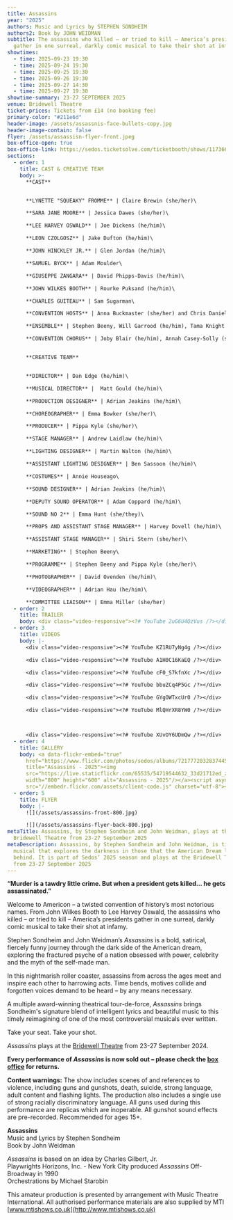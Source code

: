 ```yaml
---
title: Assassins
year: "2025"
authors: Music and Lyrics by STEPHEN SONDHEIM
authors2: Book by JOHN WEIDMAN
subtitle: The assassins who killed – or tried to kill – America’s presidents
  gather in one surreal, darkly comic musical to take their shot at infamy.
showtimes:
  - time: 2025-09-23 19:30
  - time: 2025-09-24 19:30
  - time: 2025-09-25 19:30
  - time: 2025-09-26 19:30
  - time: 2025-09-27 14:30
  - time: 2025-09-27 19:30
showtime-summary: 23-27 SEPTEMBER 2025
venue: Bridewell Theatre
ticket-prices: Tickets from £14 (no booking fee)
primary-color: "#211e6d"
header-image: /assets/assassnis-face-bullets-copy.jpg
header-image-contain: false
flyer: /assets/assassisn-flyer-front.jpeg
box-office-open: true
box-office-link: https://sedos.ticketsolve.com/ticketbooth/shows/1173660211
sections:
  - order: 1
    title: CAST & CREATIVE TEAM
    body: >-
      **CAST**


      **LYNETTE "SQUEAKY" FROMME** | Claire Brewin (she/her)\

      **SARA JANE MOORE** | Jessica Dawes (she/her)\

      **LEE HARVEY OSWALD** | Joe Dickens (he/him)\

      **LEON CZOLGOSZ** | Jake Dufton (he/him)\

      **JOHN HINCKLEY JR.** | Glen Jordan (he/him)\

      **SAMUEL BYCK** | Adam Moulder\

      **GIUSEPPE ZANGARA** | David Phipps-Davis (he/him)\

      **JOHN WILKES BOOTH** | Rourke Puksand (he/him)\

      **CHARLES GUITEAU** | Sam Sugarman\

      **CONVENTION HOSTS** | Anna Buckmaster (she/her) and Chris Daniel Cahill (he/him)\

      **ENSEMBLE** | Stephen Beeny, Will Garrood (he/him), Tama Knight (she/her), Jo Webber and Samantha Witte\

      **CONVENTION CHORUS** | Joby Blair (he/him), Annah Casey-Solly (she/her), Taylor Davidson (she/her), Jack Hanrahan (he/him), Phoebe Alice Pope (she/her) and Carly Whittaker


      **CREATIVE TEAM**


      **DIRECTOR** | Dan Edge (he/him)\

      **MUSICAL DIRECTOR** |  Matt Gould (he/him)\

      **PRODUCTION DESIGNER** | Adrian Jeakins (he/him)\

      **CHOREOGRAPHER** | Emma Bowker (she/her)\

      **PRODUCER** | Pippa Kyle (she/her)\

      **STAGE MANAGER** | Andrew Laidlaw (he/him)\

      **LIGHTING DESIGNER** | Martin Walton (he/him)\

      **ASSISTANT LIGHTING DESIGNER** | Ben Sassoon (he/him)\

      **COSTUMES** | Annie Houseago\

      **SOUND DESIGNER** | Adrian Jeakins (he/him)\

      **DEPUTY SOUND OPERATOR** | Adam Coppard (he/him)\

      **SOUND NO 2** | Emma Hunt (she/they)\

      **PROPS AND ASSISTANT STAGE MANAGER** | Harvey Dovell (he/him)\

      **ASSISTANT STAGE MANAGER** | Shiri Stern (she/her)\

      **MARKETING** | Stephen Beeny\

      **PROGRAMME** | Stephen Beeny and Pippa Kyle (she/her)\

      **PHOTOGRAPHER** | David Ovenden (he/him)\

      **VIDEOGRAPHER** | Adrian Hau (he/him)\

      **COMMITTEE LIAISON** | Emma Miller (she/her)
  - order: 2
    title: TRAILER
    body: <div class="video-responsive"><?# YouTube 2uG6U4QzVus /?></div>
  - order: 3
    title: VIDEOS
    body: |-
      <div class="video-responsive"><?# YouTube KZ1RU7yNg4g /?></div>

      <div class="video-responsive"><?# YouTube A1H0C16KaEQ /?></div>

      <div class="video-responsive"><?# YouTube cF0_S7kfnXc /?></div>

      <div class="video-responsive"><?# YouTube bbuZCq4P5Gc /?></div>

      <div class="video-responsive"><?# YouTube GYgOWTxcUr0 /?></div>

      <div class="video-responsive"><?# YouTube MlQHrXR8YW0 /?></div>



      <div class="video-responsive"><?# YouTube XUvOY6UDmQw /?></div>
  - order: 4
    title: GALLERY
    body: <a data-flickr-embed="true"
      href="https://www.flickr.com/photos/sedos/albums/72177720328374453"
      title="Assassins - 2025"><img
      src="https://live.staticflickr.com/65535/54719544632_33d21712ed_z.jpg"
      width="800" height="600" alt="Assassins - 2025"/></a><script async
      src="//embedr.flickr.com/assets/client-code.js" charset="utf-8"></script>
  - order: 5
    title: FLYER
    body: |-
      ![](/assets/assassins-front-800.jpg)

      ![](/assets/assassins-flyer-back-800.jpg)
metaTitle: Assassins, by Stephen Sondheim and John Weidman, plays at the
  Bridewell Theatre from 23-27 September 2025
metaDescription: Assassins, by Stephen Sondheim and John Weidman, is timely
  musical that explores the darkness in those that the American Dream leaves
  behind. It is part of Sedos’ 2025 season and plays at the Bridewell Theatre
  from 23-27 September 2025
---
```

**“Murder is a tawdry little crime. But when a president gets killed… he gets assassinated.”**

Welcome to Americon – a twisted convention of history’s most notorious names. From John Wilkes Booth to Lee Harvey Oswald, the assassins who killed – or tried to kill – America’s presidents gather in one surreal, darkly comic musical to take their shot at infamy.

Stephen Sondheim and John Weidman’s *Assassins* is a bold, satirical, fiercely funny journey through the dark side of the American dream, exploring the fractured psyche of a nation obsessed with power, celebrity and the myth of the self-made man. 

In this nightmarish roller coaster, assassins from across the ages meet and inspire each other to harrowing acts. Time bends, motives collide and forgotten voices demand to be heard – by any means necessary.

A multiple award-winning theatrical tour-de-force, *Assassins* brings Sondheim's signature blend of intelligent lyrics and beautiful music to this timely reimagining of one of the most controversial musicals ever written.

Take your seat. Take your shot.

*Assassins* plays at the [Bridewell Theatre](https://sbf.org.uk/venue-hire/bridewell-theatre/) from 23-27 September 2024.

**Every performance of *Assassins* is now sold out – please check the [box office](https://sedos.ticketsolve.com/ticketbooth/shows/1173660211) for returns.**

**Content warnings:** The show includes scenes of and references to violence, including guns and gunshots, death, suicide, strong language, adult content and flashing lights. The production also includes a single use of strong racially discriminatory language. All guns used during this performance are replicas which are inoperable. All gunshot sound effects are pre-recorded. Recommended for ages 15+.

**Assassins**\
Music and Lyrics by Stephen Sondheim \
Book by John Weidman

*Assassins* is based on an idea by Charles Gilbert, Jr.\
Playwrights Horizons, Inc. - New York City produced *Assassins* Off-Broadway in 1990\
Orchestrations by Michael Starobin

This amateur production is presented by arrangement with Music Theatre International. All authorised performance materials are also supplied by MTI [www.mtishows.co.uk](http://www.mtishows.co.uk)
